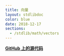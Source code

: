 ```yaml
---
title: 向量
layout: stdlibdoc
color: blue
date: 2018-12-17
sections:
  - /stdlib/math/vectors
---
```


**[GitHub 上的源代码](https://github.com/wurstscript/WurstStdlib2/blob/master/wurst/math/Vectors.wurst)**